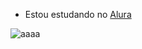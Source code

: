 -  Estou estudando no [Alura](https://cursos.alura.com.br/course/github-compartilhando-projetos/task/124387)

![aaaa](https://media.tenor.com/QU8asPA0wIoAAAAC/mikey-manjiro-sano-tokyo-revengers.gif)

